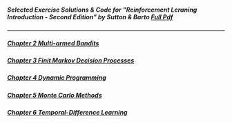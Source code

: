 ##### Selected Exercise Solutions & Code for ___"Reinforcement Leraning Introduction - Second Edition"___ by Sutton & Barto  [Full Pdf](http://www.incompleteideas.net/book/the-book.html)


***

##### [Chapter 2 Multi-armed Bandits](./solutions/chapter2/selected-solutions.md)

##### [Chapter 3 Finit Markov Decision Processes](./solutions/chapter3/selected-solutions.md)

##### [Chapter 4 Dynamic Programming](./solutions/chapter4/selected-solutions.md)

##### [Chapter 5 Monte Carlo Methods](./solutions/chapter5/selected-solutions.md)

##### [Chapter 6 Temporal-Difference Learning](./solutions/chapter6/selected-solutions.md)
